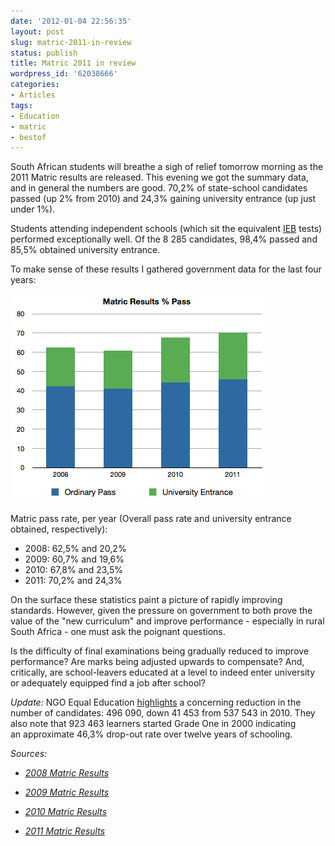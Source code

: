 ```yaml
---
date: '2012-01-04 22:56:35'
layout: post
slug: matric-2011-in-review
status: publish
title: Matric 2011 in review
wordpress_id: '62038666'
categories:
- Articles
tags:
- Education
- matric
- bestof
---
```


South African students will breathe a sigh of relief tomorrow morning as the 2011 Matric results are released. This evening we got the summary data, and in general the numbers are good. 70,2% of state-school candidates passed (up 2% from 2010) and 24,3% gaining university entrance (up just under 1%).

Students attending independent schools (which sit the equivalent [IEB](http://ieb.co.za/) tests) performed exceptionally well. Of the 8 285 candidates, 98,4% passed and 85,5% obtained university entrance.

To make sense of these results I gathered government data for the last four years:

[![](/assets/2012-01-04-matric-2011-in-review/Screen-Shot-2012-01-04-at-10.12.09-PM.png)](/assets/2012-01-04-matric-2011-in-review/Screen-Shot-2012-01-04-at-10.12.09-PM.png)

Matric pass rate, per year (Overall pass rate and university entrance obtained, respectively):

  * 2008: 62,5% and 20,2%
  * 2009: 60,7% and 19,6%
  * 2010: 67,8% and 23,5%
  * 2011: 70,2% and 24,3%


On the surface these statistics paint a picture of rapidly improving standards. However, given the pressure on government to both prove the value of the "new curriculum" and improve performance - especially in rural South Africa - one must ask the poignant questions.

Is the difficulty of final examinations being gradually reduced to improve performance? Are marks being adjusted upwards to compensate? And, critically, are school-leavers educated at a level to indeed enter university or adequately equipped find a job after school?

_Update:_ NGO Equal Education [highlights](http://www.equaleducation.org.za/node/644) a concerning reduction in the number of candidates: 496 090, down 41 453 from 537 543 in 2010. They also note that 923 463 learners started Grade One in 2000 indicating an approximate 46,3% drop-out rate over twelve years of schooling.

_Sources:_



	
  * _[2008 Matric Results](http://www.pmg.org.za/report/20090127-national-senior-certificate-2008-results-department-education-briefin)_

	
  * _[2009 Matric Results](http://www.pmg.org.za/briefing/20100107-minister-basic-education-2009-national-senior-certificate-grade-12-)_

	
  * _[2010 Matric Results](http://www.news24.com/SouthAfrica/News/2010-matric-pass-rate-678-20110106)_

	
  * _[2011 Matric Results](http://www.news24.com/SouthAfrica/News/Matric-pass-rate-moves-above-70-20120104)_


